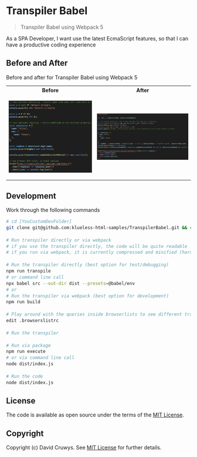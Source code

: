 # Transpiler Babel

> Transpiler Babel using Webpack 5

As a SPA Developer, I want use the latest EcmaScript features, so that I can have a productive coding experience

## Before and After

Before and after for Transpiler Babel using Webpack 5

<table>
<tr>
  <th>Before</th>
  <th>After</th>
</tr>
<tr>
  <td>
  
  ![Before](shot-before.png 'Before screenshot')
  
  </td>
  <td>
  
  ![After](shot-after.png 'After screenshot')
  
  </td>
</tr>
</table>

## Development

Work through the following commands

```bash
# cd [YouCustomDevFolder]
git clone git@github.com:klueless-html-samples/TranspilerBabel.git && cd TranspilerBabel

# Run transpiler directly or via webpack
# if you use the transpiler directly, the code will be quite readable
# if you run via webpack, it is currently compressed and minified (hard to read)

# Run the transpiler directly (best option for test/debugging)
npm run transpile
# or command line call
npx babel src --out-dir dist --presets=@babel/env
# or 
# Run the transpiler via webpack (best option for development)
npm run build

# Play around with the queries inside browserlists to see different transpile outputs
edit .browserslistrc

# Run the transpiler

# Run via package
npm run execute
# or via command line call
node dist/index.js

# Run the code
node dist/index.js
```

## License

The code is available as open source under the terms of the [MIT License](https://opensource.org/licenses/MIT).

## Copyright

Copyright (c) David Cruwys. See [MIT License](LICENSE.txt) for further details.
